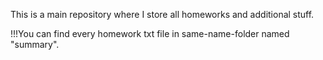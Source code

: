 This is a main repository where I store all homeworks and additional stuff.

!!!You can find every homework txt file in same-name-folder named "summary".
